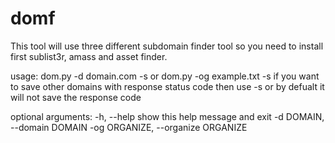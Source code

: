 # domf

This tool will use three different subdomain finder tool so you need to install first sublist3r, amass and asset finder.



usage: dom.py -d domain.com -s
or
dom.py -og example.txt -s
if you want to save other 
domains with response status code 
then use -s or by defualt it will not save 
the response code

optional arguments:
  -h, --help            show this help message and exit
  -d DOMAIN, --domain DOMAIN
  -og ORGANIZE, --organize ORGANIZE
